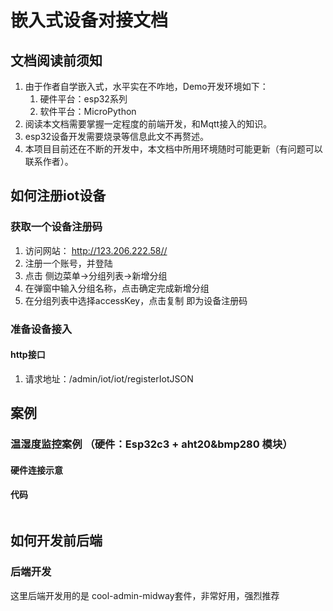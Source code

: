 <!--
 * @Date: 2024-03-01 16:08:53
 * @LastEditors: CZH
 * @LastEditTime: 2024-03-19 21:08:01
 * @FilePath: /ConfigForDesktopPage/docs/iotDevice.md
-->




# 嵌入式设备对接文档

## 文档阅读前须知
1. 由于作者自学嵌入式，水平实在不咋地，Demo开发环境如下：
   1. 硬件平台：esp32系列
   2. 软件平台：MicroPython
2. 阅读本文档需要掌握一定程度的前端开发，和Mqtt接入的知识。
3. esp32设备开发需要烧录等信息此文不再赘述。
4. 本项目目前还在不断的开发中，本文档中所用环境随时可能更新（有问题可以联系作者）。

## 如何注册iot设备

### 获取一个设备注册码
1. 访问网站： http://123.206.222.58//
2. 注册一个账号，并登陆
3. 点击 侧边菜单->分组列表->新增分组
4. 在弹窗中输入分组名称，点击确定完成新增分组
5. 在分组列表中选择accessKey，点击复制 即为设备注册码

### 准备设备接入
#### http接口
1. 请求地址：/admin/iot/iot/registerIotJSON



## 案例
### 温湿度监控案例 （硬件：Esp32c3 + aht20&bmp280 模块）


#### 硬件连接示意

#### 代码
```microPython
```


## 如何开发前后端
### 后端开发
这里后端开发用的是 cool-admin-midway套件，非常好用，强烈推荐
